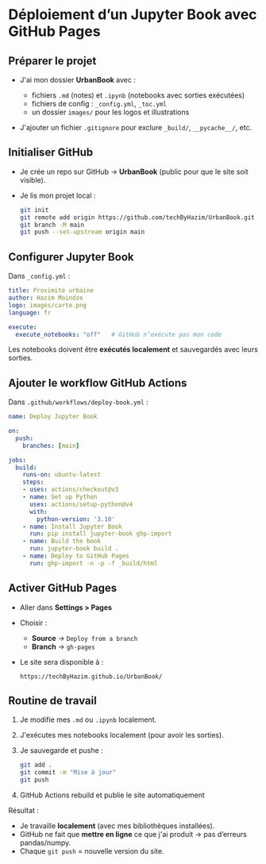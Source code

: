 # Déploiement d’un Jupyter Book avec GitHub Pages

## Préparer le projet

* J'ai mon dossier **UrbanBook** avec :

  * fichiers `.md` (notes) et `.ipynb` (notebooks avec sorties exécutées)
  * fichiers de config : `_config.yml`, `_toc.yml`
  * un dossier `images/` pour les logos et illustrations
* J'ajouter un fichier `.gitignore` pour exclure `_build/`, `__pycache__/`, etc.

## Initialiser GitHub

* Je crée un repo sur GitHub → **UrbanBook** (public pour que le site soit visible).
* Je lis mon projet local :

  ```bash
  git init
  git remote add origin https://github.com/techByHazim/UrbanBook.git
  git branch -M main
  git push --set-upstream origin main
  ```

## Configurer Jupyter Book

Dans `_config.yml` :

```yaml
title: Proximité urbaine
author: Hazim Moindze
logo: images/carte.png
language: fr

execute:
  execute_notebooks: "off"   # GitHub n’exécute pas mon code
```

Les notebooks doivent être **exécutés localement** et sauvegardés avec leurs sorties.

## Ajouter le workflow GitHub Actions

Dans `.github/workflows/deploy-book.yml` :

```yaml
name: Deploy Jupyter Book

on:
  push:
    branches: [main]

jobs:
  build:
    runs-on: ubuntu-latest
    steps:
    - uses: actions/checkout@v3
    - name: Set up Python
      uses: actions/setup-python@v4
      with:
        python-version: '3.10'
    - name: Install Jupyter Book
      run: pip install jupyter-book ghp-import
    - name: Build the book
      run: jupyter-book build .
    - name: Deploy to GitHub Pages
      run: ghp-import -n -p -f _build/html
```

## Activer GitHub Pages

* Aller dans **Settings > Pages**
* Choisir :

  * **Source** → `Deploy from a branch`
  * **Branch** → `gh-pages`
* Le site sera disponible à :

  ```
  https://techByHazim.github.io/UrbanBook/
  ```
  
## Routine de travail

1. Je modifie mes `.md` ou `.ipynb` localement.
2. J'exécutes mes notebooks localement (pour avoir les sorties).
3. Je sauvegarde et pushe :

   ```bash
   git add .
   git commit -m "Mise à jour"
   git push
   ```
4. GitHub Actions rebuild et publie le site automatiquement 


Résultat :

* Je travaille **localement** (avec mes bibliothèques installées).
* GitHub ne fait que **mettre en ligne** ce que j'ai produit → pas d’erreurs pandas/numpy.
* Chaque `git push` = nouvelle version du site.

